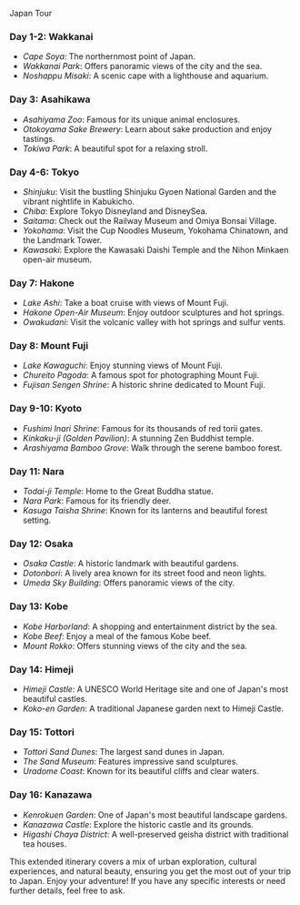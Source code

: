 Japan Tour

### Day 1-2: Wakkanai
- *Cape Soya*: The northernmost point of Japan.
- *Wakkanai Park*: Offers panoramic views of the city and the sea.
- *Noshappu Misaki*: A scenic cape with a lighthouse and aquarium.

### Day 3: Asahikawa
- *Asahiyama Zoo*: Famous for its unique animal enclosures.
- *Otokoyama Sake Brewery*: Learn about sake production and enjoy tastings.
- *Tokiwa Park*: A beautiful spot for a relaxing stroll.

### Day 4-6: Tokyo
- *Shinjuku*: Visit the bustling Shinjuku Gyoen National Garden and the vibrant nightlife in Kabukicho.
- *Chiba*: Explore Tokyo Disneyland and DisneySea.
- *Saitama*: Check out the Railway Museum and Omiya Bonsai Village.
- *Yokohama*: Visit the Cup Noodles Museum, Yokohama Chinatown, and the Landmark Tower.
- *Kawasaki*: Explore the Kawasaki Daishi Temple and the Nihon Minkaen open-air museum.

### Day 7: Hakone
- *Lake Ashi*: Take a boat cruise with views of Mount Fuji.
- *Hakone Open-Air Museum*: Enjoy outdoor sculptures and hot springs.
- *Owakudani*: Visit the volcanic valley with hot springs and sulfur vents.

### Day 8: Mount Fuji
- *Lake Kawaguchi*: Enjoy stunning views of Mount Fuji.
- *Chureito Pagoda*: A famous spot for photographing Mount Fuji.
- *Fujisan Sengen Shrine*: A historic shrine dedicated to Mount Fuji.

### Day 9-10: Kyoto
- *Fushimi Inari Shrine*: Famous for its thousands of red torii gates.
- *Kinkaku-ji (Golden Pavilion)*: A stunning Zen Buddhist temple.
- *Arashiyama Bamboo Grove*: Walk through the serene bamboo forest.

### Day 11: Nara
- *Todai-ji Temple*: Home to the Great Buddha statue.
- *Nara Park*: Famous for its friendly deer.
- *Kasuga Taisha Shrine*: Known for its lanterns and beautiful forest setting.

### Day 12: Osaka
- *Osaka Castle*: A historic landmark with beautiful gardens.
- *Dotonbori*: A lively area known for its street food and neon lights.
- *Umeda Sky Building*: Offers panoramic views of the city.

### Day 13: Kobe
- *Kobe Harborland*: A shopping and entertainment district by the sea.
- *Kobe Beef*: Enjoy a meal of the famous Kobe beef.
- *Mount Rokko*: Offers stunning views of the city and the sea.

### Day 14: Himeji
- *Himeji Castle*: A UNESCO World Heritage site and one of Japan's most beautiful castles.
- *Koko-en Garden*: A traditional Japanese garden next to Himeji Castle.

### Day 15: Tottori
- *Tottori Sand Dunes*: The largest sand dunes in Japan.
- *The Sand Museum*: Features impressive sand sculptures.
- *Uradome Coast*: Known for its beautiful cliffs and clear waters.

### Day 16: Kanazawa
- *Kenrokuen Garden*: One of Japan's most beautiful landscape gardens.
- *Kanazawa Castle*: Explore the historic castle and its grounds.
- *Higashi Chaya District*: A well-preserved geisha district with traditional tea houses.

This extended itinerary covers a mix of urban exploration, cultural experiences, and natural beauty, ensuring you get the most out of your trip to Japan. Enjoy your adventure! If you have any specific interests or need further details, feel free to ask.
